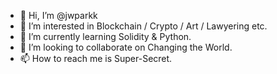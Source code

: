 - 👋 Hi, I’m @jwparkk
- 👀 I’m interested in Blockchain / Crypto / Art / Lawyering etc.
- 🌱 I’m currently learning Solidity & Python.
- 💞️ I’m looking to collaborate on Changing the World.
- 📫 How to reach me is Super-Secret.

<!---
jwparkk/jwparkk is a ✨ special ✨ repository because its `README.md` (this file) appears on your GitHub profile.
You can click the Preview link to take a look at your changes.
--->
